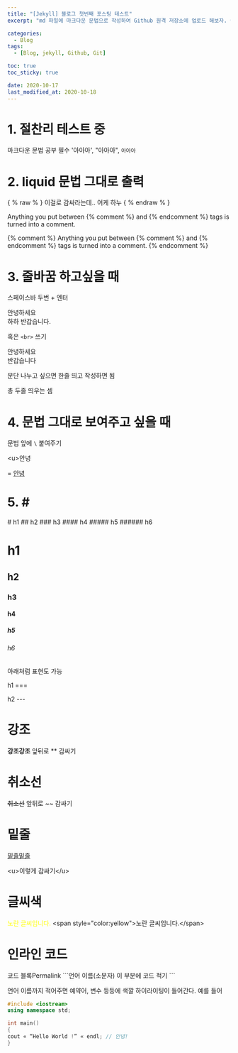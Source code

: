 ```yaml
---
title: "[Jekyll] 블로그 첫번째 포스팅 테스트"
excerpt: "md 파일에 마크다운 문법으로 작성하여 Github 원격 저장소에 업로드 해보자. 에디터는 Visual Studio code 사용! 로컬 서버에서 확인도 해보자. "

categories:
  - Blog
tags:
  - [Blog, jekyll, Github, Git]

toc: true
toc_sticky: true

date: 2020-10-17
last_modified_at: 2020-10-18
---
```


# 1. 절찬리 테스트 중

마크다운 문법 공부 필수 '아아아', "아아아", `아아아`

# 2. liquid 문법 그대로 출력

{ % raw % } 이걸로 감싸라는데.. 어케 하누 { % endraw % }

Anything you put between {% comment %} and {% endcomment %} tags
is turned into a comment.

{% comment %}
Anything you put between {% comment %} and {% endcomment %} tags
is turned into a comment.
{% endcomment %}

# 3. 줄바꿈 하고싶을 때

스페이스바 두번 + 엔터

안녕하세요  
 하하
반갑습니다.

혹은 `<br>` 쓰기

안녕하세요<br>반갑습니다

문단 나누고 싶으면 한줄 띄고 작성하면 됨

총 두줄 띄우는 셈

# 4. 문법 그대로 보여주고 싶을 때

문법 앞에 `\` 붙여주기

\<u>안녕</u>

= <u>안녕</u>

# 5. \#

\# h1
\## h2
\### h3
\#### h4
\##### h5
\###### h6

# h1

## h2

### h3

#### h4

##### h5

###### h6

아래처럼 표현도 가능

h1
\===

h2
\---

# 강조

**강조강조**
앞뒤로 \*\* 감싸기

# 취소선

~~취소선~~
앞뒤로 ~~ 감싸기

# 밑줄

<u>밑줄밑줄</u>

\<u>이렇게 감싸기\</u>

# 글씨색

<span style="color:yellow">노란 글씨입니다.</span>
\<span style="color:yellow">노란 글씨입니다.\</span>

# 인라인 코드

코드 블록Permalink
\```언어 이름(소문자)
이 부분에 코드 적기
\```

언어 이름까지 적어주면 예약어, 변수 등등에 색깔 하이라이팅이 들어간다. 예를 들어

```c++
#include <iostream>
using namespace std;

int main()
{
cout « “Hello World !” « endl; // 안녕!
}
```

